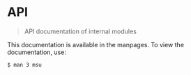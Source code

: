 
# API

> API documentation of internal modules

This documentation is available in the manpages. To view the documentation,
use:

```bash
$ man 3 msu
```

